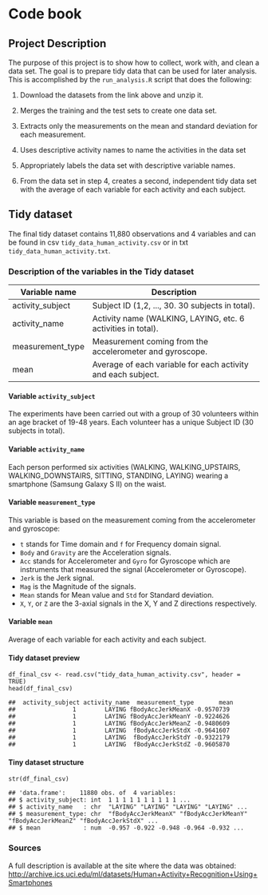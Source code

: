 # Code book

## Project Description
The purpose of this project is to show how to collect, work with, and clean a data set. The goal is to prepare tidy data that can be used for later analysis.
This is accomplished by the `run_analysis.R` script that does the following:

1. Download the datasets from the link above and unzip it.

2. Merges the training and the test sets to create one data set.

3. Extracts only the measurements on the mean and standard deviation for each measurement.

4. Uses descriptive activity names to name the activities in the data set

5. Appropriately labels the data set with descriptive variable names.

6. From the data set in step 4, creates a second, independent tidy data set with the average of each variable for each activity and each subject.

## Tidy dataset

The final tidy dataset contains 11,880 observations and 4 variables and can be found in csv `tidy_data_human_activity.csv` or in txt `tidy_data_human_activity.txt`.

### Description of the variables in the Tidy dataset

| Variable name      | Description |
| ----------- | ----------- |
| activity_subject     | Subject ID (1,2, ..., 30. 30 subjects in total).      |
| activity_name   | Activity name (WALKING, LAYING, etc. 6 activities in total).        |
| measurement_type   | Measurement coming from the accelerometer and gyroscope.        |
| mean   | Average of each variable for each activity and each subject.        |


#### Variable `activity_subject`
The experiments have been carried out with a group of 30 volunteers within an age bracket of 19-48 years. Each volunteer has a unique Subject ID (30 subjects in total).

#### Variable `activity_name`
Each person performed six activities (WALKING, WALKING_UPSTAIRS, WALKING_DOWNSTAIRS, SITTING, STANDING, LAYING) wearing a smartphone (Samsung Galaxy S II) on the waist. 

#### Variable `measurement_type`
This variable is based on the measurement coming from the accelerometer and gyroscope:

- `t` stands for Time domain and `f` for Frequency domain signal.
- `Body` and `Gravity` are the Acceleration signals.
- `Acc` stands for Accelerometer and `Gyro` for Gyroscope which are instruments that measured the signal (Accelerometer or Gyroscope).
- `Jerk` is the Jerk signal.
- `Mag` is the Magnitude of the signals.
- `Mean` stands for Mean value and `Std` for Standard deviation.
-  `X`, `Y`, or `Z` are the 3-axial signals in the X, Y and Z directions respectively.

#### Variable `mean`
Average of each variable for each activity and each subject.

#### Tidy dataset preview

```{r}
df_final_csv <- read.csv("tidy_data_human_activity.csv", header = TRUE)
head(df_final_csv)

##  activity_subject activity_name  measurement_type       mean
##                1        LAYING fBodyAccJerkMeanX -0.9570739
##                1        LAYING fBodyAccJerkMeanY -0.9224626
##                1        LAYING fBodyAccJerkMeanZ -0.9480609
##                1        LAYING  fBodyAccJerkStdX -0.9641607
##                1        LAYING  fBodyAccJerkStdY -0.9322179
##                1        LAYING  fBodyAccJerkStdZ -0.9605870
```
#### Tiny dataset structure

```{r}
str(df_final_csv)

## 'data.frame':	11880 obs. of  4 variables:
## $ activity_subject: int  1 1 1 1 1 1 1 1 1 1 ...
## $ activity_name   : chr  "LAYING" "LAYING" "LAYING" "LAYING" ...
## $ measurement_type: chr  "fBodyAccJerkMeanX" "fBodyAccJerkMeanY" "fBodyAccJerkMeanZ" "fBodyAccJerkStdX" ...
## $ mean            : num  -0.957 -0.922 -0.948 -0.964 -0.932 ...
```

### Sources
A full description is available at the site where the data was obtained: http://archive.ics.uci.edu/ml/datasets/Human+Activity+Recognition+Using+Smartphones 

